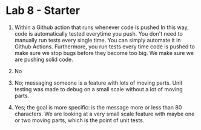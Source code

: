 # Lab 8 - Starter
1. Within a Github action that runs whenever code is pushed
In this way, code is automatically tested everytime you push. You don't need to manually run tests every single time. You can simply automate it in Github Actions. Furthermore, you run tests every time code is pushed to make sure we stop bugs before they become too big. We make sure we are pushing solid code. 


2. No

3. No; messaging someone is a feature with lots of moving parts. Unit testing was made to debug on a small scale without a lot of moving parts.

4. Yes; the goal is more specific: is the message more or less than 80 characters. We are looking at a very small scale feature with maybe one or two moving parts, which is the point of unit tests.